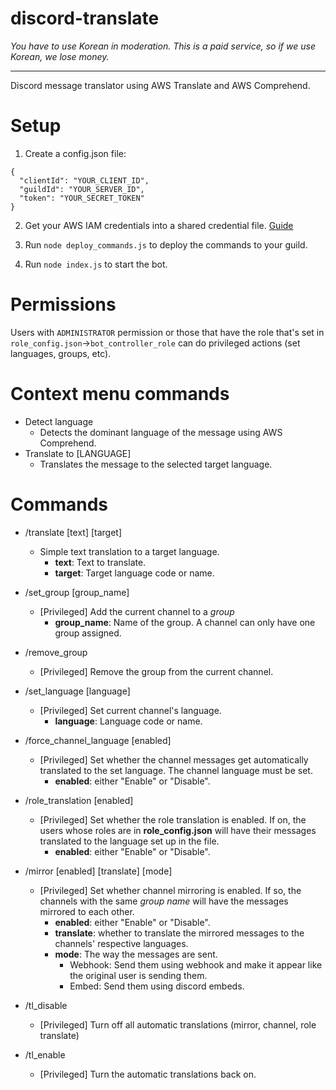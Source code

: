 # discord-translate
*You have to use Korean in moderation. This is a paid service, so if we use Korean, we lose money.*

---

Discord message translator using AWS Translate and AWS Comprehend.

# Setup

1. Create a config.json file:
```
{
  "clientId": "YOUR_CLIENT_ID",
  "guildId": "YOUR_SERVER_ID",
  "token": "YOUR_SECRET_TOKEN"
}
```

2. Get your AWS IAM credentials into a shared credential file. [Guide](https://docs.aws.amazon.com/sdk-for-javascript/v3/developer-guide/loading-node-credentials-shared.html)

3. Run `node deploy_commands.js` to deploy the commands to your guild.

4. Run `node index.js` to start the bot.

# Permissions

Users with `ADMINISTRATOR` permission or those that have the role that's set in `role_config.json`->`bot_controller_role` can do privileged actions (set languages, groups, etc).

# Context menu commands

* Detect language
  * Detects the dominant language of the message using AWS Comprehend.
* Translate to [LANGUAGE]
  * Translates the message to the selected target language.

# Commands

* /translate [text] [target] 
  * Simple text translation to a target language.
    * **text**: Text to translate.
    * **target**: Target language code or name.
* /set_group [group_name]
  * [Privileged] Add the current channel to a *group*
    * **group_name**: Name of the group. A channel can only have one group assigned.

* /remove_group
  * [Privileged] Remove the group from the current channel.

* /set_language [language]
  * [Privileged] Set current channel's language.
    * **language**: Language code or name.
    
* /force_channel_language [enabled]
  * [Privileged] Set whether the channel messages get automatically translated to the set language. The channel language must be set.
    * **enabled**: either "Enable" or "Disable".
 
* /role_translation [enabled]
  * [Privileged] Set whether the role translation is enabled. If on, the users whose roles are in **role_config.json** will have their messages translated to the language set up in the file.
    * **enabled**: either "Enable" or "Disable".
    
* /mirror [enabled] [translate] [mode]
  * [Privileged] Set whether channel mirroring is enabled. If so, the channels with the same *group name* will have the messages mirrored to each other.
    * **enabled**: either "Enable" or "Disable".
    * **translate**: whether to translate the mirrored messages to the channels' respective languages. 
    * **mode**: The way the messages are sent. 
      * Webhook: Send them using webhook and make it appear like the original user is sending them.
      * Embed: Send them using discord embeds.
  
* /tl_disable
  * [Privileged] Turn off all automatic translations (mirror, channel, role translate)

* /tl_enable
  * [Privileged] Turn the automatic translations back on.

